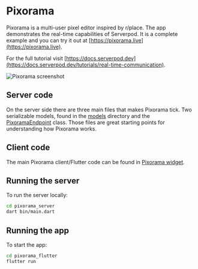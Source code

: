 # Pixorama
Pixorama is a multi-user pixel editor inspired by r/place. The app demonstrates
the real-time capabilities of Serverpod. It is a complete example and you can
try it out at [https://pixorama.live](https://pixorama.live).

For the full tutorial visit
[https://docs.serverpod.dev](https://docs.serverpod.dev/tutorials/real-time-communication).

![Pixorama screenshot](https://docs.serverpod.dev/assets/images/pixorama-183dc43ee2a7c5cec50ac9da4ee25e1d.png)

## Server code
On the server side there are three main files that makes Pixorama tick. Two
serializable models, found in the [models](pixorama_server/lib/src/models)
directory and the
[PixoramaEndpoint](pixorama_server/lib/src/endpoints/pixorama_endpoint.dart)
class. Those files are great starting points for understanding how Pixorama
works.

## Client code
The main Pixorama client/Flutter code can be found in
[Pixorama widget](pixorama_flutter/lib/src/pixorama/pixorama.dart).

## Running the server
To run the server locally:

```bash
cd pixorama_server
dart bin/main.dart
```

## Running the app
To start the app:

```bash
cd pixorama_flutter
flutter run
```